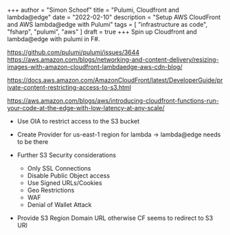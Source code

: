 +++
author = "Simon Schoof"
title = "Pulumi, Cloudfront and lambda@edge"
date = "2022-02-10"
description = "Setup AWS CloudFront and AWS lambda@edge with Pulumi"
tags = [
    "infrastructure as code", 
    "fsharp",
    "pulumi",
    "aws"
]
draft = true
+++
Spin up Cloudfront and lambda@edge with pulumi in F#.  

https://github.com/pulumi/pulumi/issues/3644
https://aws.amazon.com/blogs/networking-and-content-delivery/resizing-images-with-amazon-cloudfront-lambdaedge-aws-cdn-blog/

https://docs.aws.amazon.com/AmazonCloudFront/latest/DeveloperGuide/private-content-restricting-access-to-s3.html

https://aws.amazon.com/blogs/aws/introducing-cloudfront-functions-run-your-code-at-the-edge-with-low-latency-at-any-scale/

* Use OIA to restrict access to the S3 bucket

* Create Provider for us-east-1 region for lambda -> lambda@edge needs to be there

* Further S3 Security considerations
  * Only SSL Connections
  * Disable Public Object access
  * Use Signed URLs/Cookies
  * Geo Restrictions
  * WAF
  * Denial of Wallet Attack

* Provide S3 Region Domain URL otherwise CF seems to redirect to S3 URl
